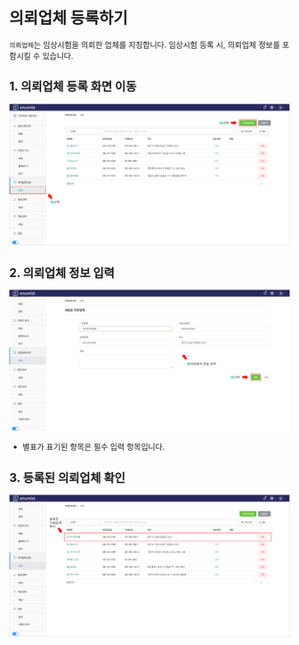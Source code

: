 # 의뢰업체 등록하기

`의뢰업체`는 임상시험을 의뢰한 업체를 지칭합니다. 임상시험 등록 시, 의뢰업체 정보를 포함시킬 수 있습니다.

## 1. 의뢰업체 등록 화면 이동

![sponsor-create-1](../img/sponsor-create-1.png)

## 2. 의뢰업체 정보 입력

![sponsor-create-2](../img/sponsor-create-2.png)

- 별표가 표기된 항목은 필수 입력 항목입니다.

## 3. 등록된 의뢰업체 확인

![sponsor-create-3](../img/sponsor-create-3.png)